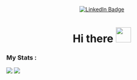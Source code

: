 <p align="center">
<a href="https://www.linkedin.com/in/anirudhaanekal"><img src="https://img.shields.io/badge/LinkedIn-blue?style=for-the-badge&logo=linkedin&logoColor=white" alt="LinkedIn Badge"></a>
</p>
<h1 align="center">Hi there <img src="https://media.giphy.com/media/hvRJCLFzcasrR4ia7z/giphy.gif" width="40"></h1>

### My Stats :
[![](http://github-readme-streak-stats.herokuapp.com?user=Wambyat&theme=highcontrast&hide_border=true)](https://git.io/streak-stats) [![](https://github-readme-stats.vercel.app/api/top-langs/?username=Wambyat&layout=compact&theme=highcontrast&hide_border=true)](https://github.com/anuraghazra/github-readme-stats)
